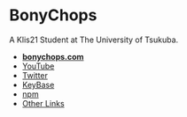 # BonyChops
A Klis21 Student at The University of Tsukuba.

- **[bonychops.com](https://bonychops.com)**
- [YouTube](https://www.youtube.com/channel/UCVtSxqezSf8yJb0LGFplpIw)
- [Twitter](https://twitter.com/BonyChops)
- [KeyBase](https://keybase.io/bonychops/sigs/106b6eaae17a867e5db570324a3d543e07d515f8d6b0eede5393f624c04288730f)
- [npm](https://www.npmjs.com/~bony_chops)
- [Other Links](https://bonychops.com/socials)

